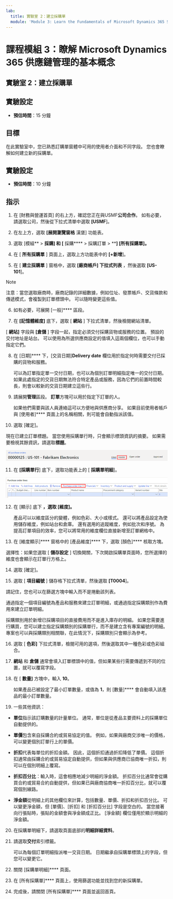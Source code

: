 ```yaml
---
lab:
  title: 實驗室 2：建立採購單
  module: 'Module 3: Learn the Fundamentals of Microsoft Dynamics 365 Supply Chain Management'
---
```


# 課程模組 3：瞭解 Microsoft Dynamics 365 供應鏈管理的基本概念

## 實驗室 2：建立採購單

## 實驗設定

   - **預估時間**：15 分鐘

## 目標

在此實驗室中，您已熟悉訂購單窗體中可用的使用者介面和不同字段。 您也會瞭解如何建立新的採購單。


## 實驗設定

   - **預估時間**：10 分鐘

## 指示

1. 在 [財務與營運首頁] 的右上方，確認您正在與USMF**公司合作**。 如有必要，請選取公司，然後從下拉式清單中選取 **[USMF**]。

2. 在左上方，選取 **[展開瀏覽窗格** 漢堡] 功能表。

3. 選取 [模組** > **採購] 和 [** 採購**** > 採購訂單 > ****] [所有採購單]。**

4. 在 [ **所有採購單** ] 頁面上，選取上方功能表中的 **[+新增**]。

5. 在 [ **建立採購單** ] 窗格中，選取 **[廠商帳戶] 下拉式列表** ，然後選取 **[US-101**]。

> [!NOTE]
> 注意：當您選取廠商時，廠商記錄的詳細數據，例如位址、發票帳戶、交貨條款和傳遞模式，會複製到訂單標頭中。 可以隨時變更這些值。

6. 如有必要，可展開 [一般]**** 區段。

7. 在 **[記憶體維度]** 底下，選取 [ **網站** ] 下拉式清單，然後檢閱網站清單。

[ **網站]** 字段與 **[倉儲** ] 字段一起，指定必須交付採購貨物或服務的位置。 預設的交付地址是站台。 可以使用為所選供應商設定的值填入這兩個欄位，也可以手動指定它們。

8. 在 [日期]**** 下，[交貨日期]**Delivery date** 欄位用於指定何時需要交付已採購的貨物和服務。

    可以為訂單指定單一交付日期，也可以為個別訂單明細指定唯一的交付日期。 如果此處指定的交貨日期無法符合特定產品或服務，因為它們的前置時間較長，則會以較新的交貨日期建立這些行。

9. 請展開**管理**區段。 **訂單**方塊可以用於指定下訂單的人。

    如果他們需要與該人員連絡這可以方便地與供應商分享。 如果目前使用者帳戶與 [使用者]**** 頁面上的名稱相關，則可能會自動指派該值。

10. 選取 [確定]。

現在已建立訂單標題。 當您使用採購單行時，只會顯示標頭資訊的摘要。 如果需要檢視其餘資訊，請選取**標題**。

![螢幕快照顯示訂單資訊摘要的訂單標頭。 標題一詞會反白顯示。](./media/03-learn-the-fundamentals-of-dynamics-365-supply-chain-management-17.png)

11. 在 **[採購單行**] 底下，選取功能表上的 [ **採購單明細**]。

![描繪採購單行的螢幕快照。](./media/03-learn-the-fundamentals-of-dynamics-365-supply-chain-management-18.png)

12. 在 [顯示] 底下 **，選取 **[維度**]。**

    產品可以以維度區分的變體，例如色彩、大小或樣式。 還可以將產品設定為使用儲存維度，例如站台和倉庫。 還有選用的追蹤維度，例如批次和序號。 為提高訂單項目的效率，您可以將常用的維度欄位直接新增至訂單網格中。

13. 在 [維度顯示]**** 窗格中的 [產品維度]**** 下，選取 [顏色]**** 核取方塊。

選擇性：如果您選取 [ **儲存設定** ] 切換開關，下次開啟採購單頁面時，您所選擇的維度也會顯示在訂單行方格上。

14. 選取 [確定]。

15. 選取 [ **項目編號** ] 儲存格下拉式清單，然後選取 **[T0004**]。

請記住，您也可以在篩選方塊中輸入而不是捲動該列表。

通過指定一個項目編號為產品和服務來建立訂單明細，或通過指定採購類別作為費用來建立訂單明細。

採購類別用於新增已採購項目的直接費用而不是進入庫存的明細。 如果您需要進行購買，您可以建立指定採購類別的採購單行，而不是建立含有專案編號的明細。 專案也可以與採購類別相關聯，在此情況下，採購類別只會顯示為參考。

16. 選取 [ **色彩]** 下拉式清單，檢閱可用的選項，然後選取其中一種色彩或色彩組合。

17. **網站** 和 **倉儲** 通常會填入訂單標頭中的值，但如果某些行需要傳遞到不同的位置，就可以覆寫字段。

18. 在 [ **數量]** 方塊中，輸入 **10**。

    如果產品已被設定了最小訂單數量，或值為 **1**，則 [數量]**** 會自動填入該產品的最小訂單數量。

19. 一些其他資訊：

- **單位**指示該訂購數量的計量單位。 通常，單位是從產品主要資料上的採購單位自動提供的。

- **單價**包含來自採購合約或貿易協定的值。 例如，如果與廠商交涉唯一的價格，可以變更個別訂單行上的單價。

- **折扣**代表每單位的折扣金額。 因此，這個折扣通過折扣降低了單價。 這個折扣通常由採購合約或貿易協定自動提供，但如果與供應商已協商唯一折扣，則可以在個別明細上覆寫。

- **折扣百分比**：輸入時，這會相應地減少明細的淨金額。 折扣百分比通常會從購買合約或貿易合約自動提供，但如果已與廠商協商唯一折扣百分比，就可以覆寫個別線路。

- **淨金額**從明細上的其他欄位來計算，包括數量、單價、折扣和折扣百分比。 可以變更淨金額，但 [單價]、[折扣] 和 [折扣百分比] 字段是空白的。 當您接著向行張貼時，張貼的金額會與凈金額成正比。 [淨金額] 欄位僅用於顯示明細的淨金額。

20. 在採購單明細下，請選取頁面底部的**明細詳細資料**。

21. 請選取**交付**索引標籤。

    可以為每個訂單明細指派唯一交貨日期。 日期繼承自採購單標頭上的字段，但您可以變更它。

22. 關閉 [採購單明細]**** 頁面。

23. 在 [所有採購單]**** 頁面上，使用篩選功能並找到您的新採購單。

24. 完成後，請關閉 [所有採購單]**** 頁面並返回首頁。

